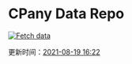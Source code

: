 # CPany Data Repo

[![Fetch data](https://github.com/yjl9903/CPany/actions/workflows/fetch.yml/badge.svg)](https://github.com/yjl9903/CPany/actions/workflows/fetch.yml)

<!-- START_SECTION: update_time -->
更新时间：[2021-08-19 16:22](https://www.timeanddate.com/worldclock/fixedtime.html?msg=Fetch+data&iso=20210819T162214&p1=237)
<!-- END_SECTION: update_time -->
